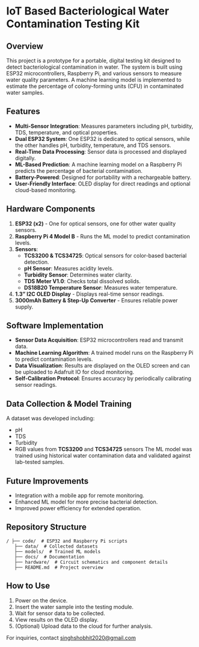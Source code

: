 # IoT Based Bacteriological Water Contamination Testing Kit

## Overview
This project is a prototype for a portable, digital testing kit designed to detect bacteriological contamination in water. The system is built using ESP32 microcontrollers, Raspberry Pi, and various sensors to measure water quality parameters. A machine learning model is implemented to estimate the percentage of colony-forming units (CFU) in contaminated water samples.

## Features
- **Multi-Sensor Integration**: Measures parameters including pH, turbidity, TDS, temperature, and optical properties.
- **Dual ESP32 System**: One ESP32 is dedicated to optical sensors, while the other handles pH, turbidity, temperature, and TDS sensors.
- **Real-Time Data Processing**: Sensor data is processed and displayed digitally.
- **ML-Based Prediction**: A machine learning model on a Raspberry Pi predicts the percentage of bacterial contamination.
- **Battery-Powered**: Designed for portability with a rechargeable battery.
- **User-Friendly Interface**: OLED display for direct readings and optional cloud-based monitoring.

## Hardware Components
1. **ESP32 (x2)** - One for optical sensors, one for other water quality sensors.
2. **Raspberry Pi 4 Model B** - Runs the ML model to predict contamination levels.
3. **Sensors**:
   - **TCS3200 & TCS34725**: Optical sensors for color-based bacterial detection.
   - **pH Sensor**: Measures acidity levels.
   - **Turbidity Sensor**: Determines water clarity.
   - **TDS Meter V1.0**: Checks total dissolved solids.
   - **DS18B20 Temperature Sensor**: Measures water temperature.
4. **1.3” I2C OLED Display** - Displays real-time sensor readings.
5. **3000mAh Battery & Step-Up Converter** - Ensures reliable power supply.

## Software Implementation
- **Sensor Data Acquisition**: ESP32 microcontrollers read and transmit data.
- **Machine Learning Algorithm**: A trained model runs on the Raspberry Pi to predict contamination levels.
- **Data Visualization**: Results are displayed on the OLED screen and can be uploaded to Adafruit IO for cloud monitoring.
- **Self-Calibration Protocol**: Ensures accuracy by periodically calibrating sensor readings.

## Data Collection & Model Training
A dataset was developed including:
- pH
- TDS
- Turbidity
- RGB values from **TCS3200** and **TCS34725** sensors
The ML model was trained using historical water contamination data and validated against lab-tested samples.

## Future Improvements
- Integration with a mobile app for remote monitoring.
- Enhanced ML model for more precise bacterial detection.
- Improved power efficiency for extended operation.

## Repository Structure
```
/ ├── code/  # ESP32 and Raspberry Pi scripts
   ├── data/  # Collected datasets
   ├── models/  # Trained ML models
   ├── docs/  # Documentation
   ├── hardware/  # Circuit schematics and component details
   ├── README.md  # Project overview
```

## How to Use
1. Power on the device.
2. Insert the water sample into the testing module.
3. Wait for sensor data to be collected.
4. View results on the OLED display.
5. (Optional) Upload data to the cloud for further analysis.



For inquiries, contact singhshobhit2020@gmail.com

